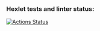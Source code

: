 ### Hexlet tests and linter status:
[![Actions Status](https://github.com/kwaz1k/frontend-project-46/actions/workflows/hexlet-check.yml/badge.svg)](https://github.com/kwaz1k/frontend-project-46/actions)